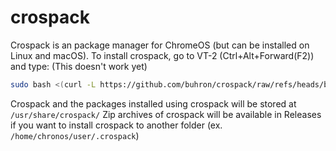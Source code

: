 # crospack
Crospack is an package manager for ChromeOS (but can be installed on Linux and macOS).
To install crospack, go to VT-2 (Ctrl+Alt+Forward(F2)) and type:
(This doesn't work yet)
```sh
sudo bash <(curl -L https://github.com/buhron/crospack/raw/refs/heads/beta/installers/install-x86_64.sh)
```
Crospack and the packages installed using crospack will be stored at `/usr/share/crospack/` Zip archives of crospack will be available in Releases if you want to install crospack to another folder (ex. `/home/chronos/user/.crospack`)
